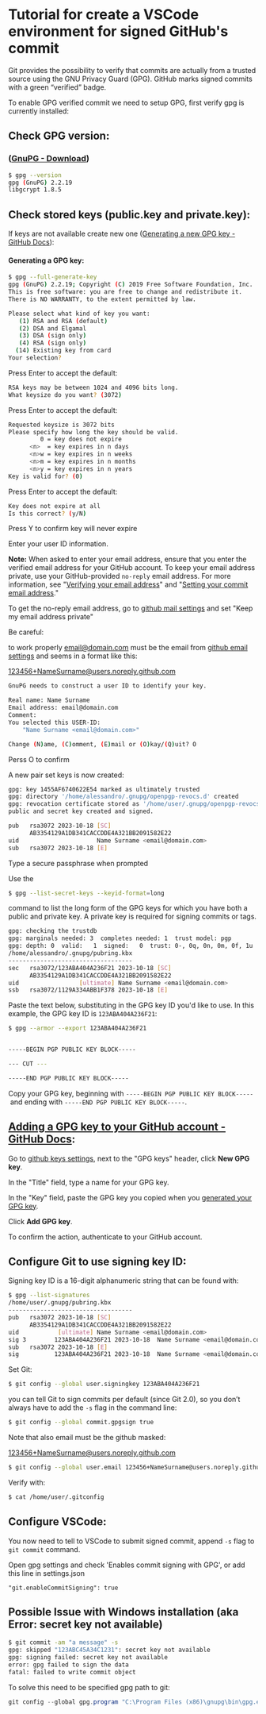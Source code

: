 # Tutorial for create a VSCode environment for signed GitHub's commit

Git provides the possibility to verify that commits are actually from a trusted source using the GNU Privacy Guard (GPG). GitHub marks signed commits with a green “verified” badge.

To enable GPG verified commit we need to setup GPG, first verify gpg is currently installed:

## Check GPG version:

### ([GnuPG - Download](https://www.gnupg.org/download/))

```bash
$ gpg --version
gpg (GnuPG) 2.2.19
libgcrypt 1.8.5
```

## Check stored keys (public.key and private.key):

If keys are not available create new one ([Generating a new GPG key - GitHub Docs](https://docs.github.com/en/authentication/managing-commit-signature-verification/generating-a-new-gpg-key)):

#### Generating a GPG key:

```bash
$ gpg --full-generate-key 
gpg (GnuPG) 2.2.19; Copyright (C) 2019 Free Software Foundation, Inc.
This is free software: you are free to change and redistribute it.
There is NO WARRANTY, to the extent permitted by law.

Please select what kind of key you want:
   (1) RSA and RSA (default)
   (2) DSA and Elgamal
   (3) DSA (sign only)
   (4) RSA (sign only)
  (14) Existing key from card
Your selection? 
```

Press Enter to accept the default:

```bash
RSA keys may be between 1024 and 4096 bits long.
What keysize do you want? (3072)
```

Press Enter to accept the default:

```bash
Requested keysize is 3072 bits
Please specify how long the key should be valid.
         0 = key does not expire
      <n>  = key expires in n days
      <n>w = key expires in n weeks
      <n>m = key expires in n months
      <n>y = key expires in n years
Key is valid for? (0) 
```

Press Enter to accept the default:

```bash
Key does not expire at all
Is this correct? (y/N) 
```

Press Y to confirm key will never expire

Enter your user ID information.

**Note:** When asked to enter your email address, ensure that you enter the verified email address for your GitHub account. To keep your email address private, use your GitHub-provided `no-reply` email address. For more information, see "[Verifying your email address](https://docs.github.com/en/get-started/signing-up-for-github/verifying-your-email-address)" and "[Setting your commit email address](https://docs.github.com/en/account-and-profile/setting-up-and-managing-your-personal-account-on-github/managing-email-preferences/setting-your-commit-email-address)."

To get the no-reply email address, go to  [github mail settings](https://github.com/settings/emails) and set "Keep my email address private"

Be careful:

to work properly [email@domain.com](mailto:email@domain.com) must be the email from [github email settings](https://github.com/settings/emails) and seems in a format like this: 

123456+NameSurname@users.noreply.github.com

```bash
GnuPG needs to construct a user ID to identify your key.

Real name: Name Surname
Email address: email@domain.com
Comment: 
You selected this USER-ID:
    "Name Surname <email@domain.com>"

Change (N)ame, (C)omment, (E)mail or (O)kay/(Q)uit? O
```

Perss O to confirm

A new pair set keys is now created:

```bash
gpg: key 1455AF6740622E54 marked as ultimately trusted
gpg: directory '/home/alessandro/.gnupg/openpgp-revocs.d' created
gpg: revocation certificate stored as '/home/user/.gnupg/openpgp-revocs.d/AB3354129A1DB341CACCDDE4A321BB2091582E22.rev'
public and secret key created and signed.

pub   rsa3072 2023-10-18 [SC]
      AB3354129A1DB341CACCDDE4A321BB2091582E22
uid                      Name Surname <email@domain.com>
sub   rsa3072 2023-10-18 [E]
```

Type a secure passphrase when prompted

Use the 

```bash
$ gpg --list-secret-keys --keyid-format=long
```

command to list the long form of the GPG keys for which you have both a public and private key. A private key is required for signing commits or tags.

```bash
gpg: checking the trustdb
gpg: marginals needed: 3  completes needed: 1  trust model: pgp
gpg: depth: 0  valid:   1  signed:   0  trust: 0-, 0q, 0n, 0m, 0f, 1u
/home/alessandro/.gnupg/pubring.kbx
-----------------------------------
sec   rsa3072/123ABA404A236F21 2023-10-18 [SC]
      AB3354129A1DB341CACCDDE4A321BB2091582E22
uid                 [ultimate] Name Surname <email@domain.com>
ssb   rsa3072/1129A334ABB1F378 2023-10-18 [E]
```

Paste the text below, substituting in the GPG key ID you'd like to use. In this example, the GPG key ID is `123ABA404A236F21`:

```bash
$ gpg --armor --export 123ABA404A236F21


-----BEGIN PGP PUBLIC KEY BLOCK-----

--- CUT ---

-----END PGP PUBLIC KEY BLOCK-----
```

Copy your GPG key, beginning with `-----BEGIN PGP PUBLIC KEY BLOCK-----` and ending with `-----END PGP PUBLIC KEY BLOCK-----`.

## [Adding a GPG key to your GitHub account - GitHub Docs](https://docs.github.com/en/authentication/managing-commit-signature-verification/adding-a-gpg-key-to-your-github-account):

Go to [github keys settings](https://github.com/settings/keys), next to the "GPG keys" header, click **New GPG key**.

In the "Title" field, type a name for your GPG key.

In the "Key" field, paste the GPG key you copied when you [generated your GPG key](https://docs.github.com/en/authentication/managing-commit-signature-verification/generating-a-new-gpg-key).

Click **Add GPG key**.

To confirm the action, authenticate to your GitHub account.

## Configure Git to use signing key ID:

Signing key ID is a 16-digit alphanumeric string that can be found with:

```bash
$ gpg --list-signatures
/home/user/.gnupg/pubring.kbx
-----------------------------------
pub   rsa3072 2023-10-18 [SC]
      AB3354129A1DB341CACCDDE4A321BB2091582E22
uid           [ultimate] Name Surname <email@domain.com>
sig 3        123ABA404A236F21 2023-10-18  Name Surname <email@domain.com>
sub   rsa3072 2023-10-18 [E]
sig          123ABA404A236F21 2023-10-18  Name Surname <email@domain.com>
```

Set Git:

```bash
$ git config --global user.signingkey 123ABA404A236F21
```

you can tell Git to sign commits per default (since Git 2.0), so you don’t always have to add the `-s` flag in the command line:

```bash
$ git config --global commit.gpgsign true
```

Note that also email must be the github masked: 

[123456+NameSurname@users.noreply.github.com](mailto:123456+NameSurname@users.noreply.github.com)

```bash
$ git config --global user.email 123456+NameSurname@users.noreply.github.com
```

Verify with:

```bash
$ cat /home/user/.gitconfig
```

## Configure VSCode:

You now need to tell to VSCode to submit signed commit, append `-s` flag to `git commit` command.

Open gpg settings and check 'Enables commit signing with GPG', or add this line in settings.json

```
"git.enableCommitSigning": true
```

## Possible Issue with Windows installation (aka  Error: secret key not available)

```bash
$ git commit -am "a message" -s
gpg: skipped "123ABC45A34C1231": secret key not available
gpg: signing failed: secret key not available
error: gpg failed to sign the data
fatal: failed to write commit object
```

To solve this need to be specified gpg path to git:

```powershell
git config --global gpg.program "C:\Program Files (x86)\gnupg\bin\gpg.exe"
```